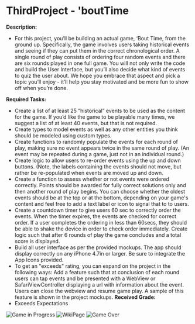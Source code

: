 # ThirdProject - 'boutTime

**Description:**
  - For this project, you’ll be building an actual game, ‘Bout Time, from the ground up.
Specifically, the game involves users taking historical events and seeing if they can put them in the correct chronological order. A single round of play consists of ordering four random events and there are six rounds played in one full game. You will not only write the code and build the User Interface, but you’ll also decide what kind of events to quiz the user about. We hope you embrace that aspect and pick a topic you’ll enjoy - it’ll help you stay motivated and be more fun to show off when you’re done.

**Required Tasks:**
  - Create a list of at least 25 “historical” events to be used as the content for the game. If you’d like the game to be playable many times, we suggest a list of at least 40 events, but that is not required.
  - Create types to model events as well as any other entities you think should be modeled using custom types.
  - Create functions to randomly populate the events for each round of play, making sure no event appears twice in the same round of play. (An event may be repeated during a game, just not in an individual round.)
  - Create logic to allow users to re-order events using the up and down buttons. (Note, the labels containing the events should not move, but rather be re-populated when events are moved up and down.
  - Create a function to assess whether or not events were ordered correctly. Points should be awarded for fully correct solutions only and then another round of play begins. You can choose whether the oldest events should be at the top or at the bottom, depending on your game's content and feel free to add a text label or icon to signal that to to users.
  - Create a countdown timer to give users 60 sec to correctly order the events. When the timer expires, the events are checked for correct order. If a user completes the ordering in less than 60secs, they should be able to shake the device in order to check order immediately. Create logic such that after 6 rounds of play the game concludes and a total score is displayed.
  - Build all user interface as per the provided mockups. The app should display correctly on any iPhone 4.7in or larger. Be sure to integrate the App Icons provided.
  - To get an "exceeds" rating, you can expand on the project in the following ways: 
  Add a feature such that at conclusion of each round users can tap events and be presented with a WebView or SafariViewController displaying a url with information about the event. Users can close the webview and resume game play. A sample of this feature is shown in the project mockups.
**Received Grade:**
  - Exceeds Expectations
  
![Game in Progress](https://i.imgur.com/D8BhaSC.png)
![WikiPage](https://i.imgur.com/qs0v3lM.png)
![Game Over](https://i.imgur.com/JQidk6z.png)

